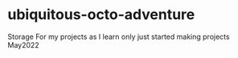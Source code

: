 # ubiquitous-octo-adventure
Storage For my projects as I learn
only just started making projects May2022
